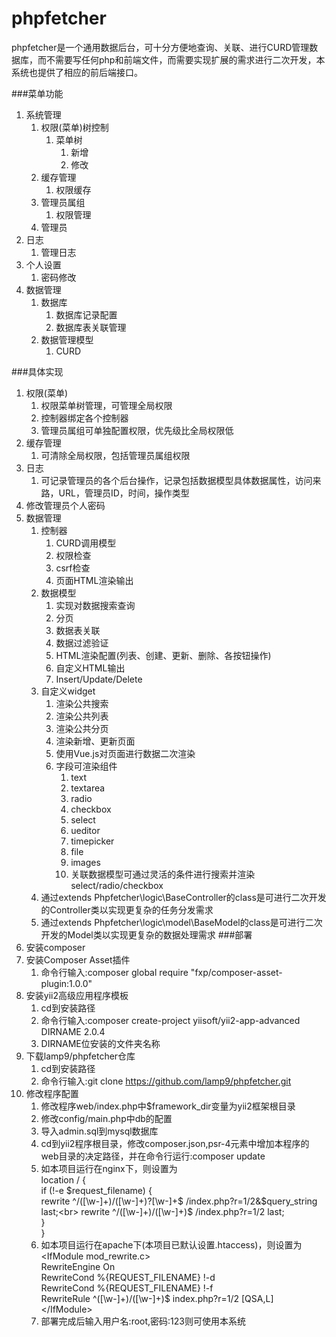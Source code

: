 # phpfetcher

phpfetcher是一个通用数据后台，可十分方便地查询、关联、进行CURD管理数据库，而不需要写任何php和前端文件，而需要实现扩展的需求进行二次开发，本系统也提供了相应的前后端接口。


###菜单功能
1. 系统管理
	1. 权限(菜单)树控制
		1. 菜单树
			1. 新增
			2. 修改
	2. 缓存管理
		1. 权限缓存
	3. 管理员属组		
		1. 权限管理
	4. 管理员
2. 日志
	1. 管理日志
3. 个人设置
	1. 密码修改
4. 数据管理
	1. 数据库
		1. 数据库记录配置
		2. 数据库表关联管理
	2. 数据管理模型
		1. CURD

###具体实现
1. 权限(菜单)
	1. 权限菜单树管理，可管理全局权限	
	2. 控制器绑定各个控制器
	3. 管理员属组可单独配置权限，优先级比全局权限低
2. 缓存管理
	1. 可清除全局权限，包括管理员属组权限
3. 日志
	1. 可记录管理员的各个后台操作，记录包括数据模型具体数据属性，访问来路，URL，管理员ID，时间，操作类型
4. 修改管理员个人密码
5. 数据管理
	1. 控制器
		1. CURD调用模型
		2. 权限检查
		3. csrf检查
		4. 页面HTML渲染输出
	2. 数据模型
		1. 实现对数据搜索查询
		2. 分页
		3. 数据表关联
		4. 数据过滤验证
		5. HTML渲染配置(列表、创建、更新、删除、各按钮操作)
		6. 自定义HTML输出
		7. Insert/Update/Delete
	3. 自定义widget
		1. 渲染公共搜索
		2. 渲染公共列表
		3. 渲染公共分页
		4. 渲染新增、更新页面
		5. 使用Vue.js对页面进行数据二次渲染
		6. 字段可渲染组件
			1. text
			2. textarea
			3. radio
			4. checkbox
			5. select
			6. ueditor
			7. timepicker
			8. file
			9. images
			10. 关联数据模型可通过灵活的条件进行搜索并渲染select/radio/checkbox
	4. 通过extends Phpfetcher\logic\BaseController的class是可进行二次开发的Controller类以实现更复杂的任务分发需求
	5. 通过extends Phpfetcher\logic\model\BaseModel的class是可进行二次开发的Model类以实现更复杂的数据处理需求
###部署
1. 安装composer
2. 安装Composer Asset插件
	1. 命令行输入:composer global require "fxp/composer-asset-plugin:1.0.0"
3. 安装yii2高级应用程序模板
	1. cd到安装路径
	2. 命令行输入:composer create-project yiisoft/yii2-app-advanced DIRNAME 2.0.4
	3. DIRNAME位安装的文件夹名称
4. 下载lamp9/phpfetcher仓库
	1. cd到安装路径
	2. 命令行输入:git clone https://github.com/lamp9/phpfetcher.git
5. 修改程序配置
	1. 修改程序web/index.php中$framework_dir变量为yii2框架根目录
	2. 修改config/main.php中db的配置
	3. 导入admin.sql到mysql数据库
	4. cd到yii2程序根目录，修改composer.json,psr-4元素中增加本程序的web目录的决定路径，并在命令行运行:composer update
	5. 如本项目运行在nginx下，则设置为<br>
		location / {<br>
			if (!-e $request_filename) {<br>
				rewrite ^/([\w-]+)/([\w-]+)\?[\w-]+$ /index.php?r=$1/$2&$query_string last;<br>
				rewrite ^/([\w-]+)/([\w-]+)$ /index.php?r=$1/$2 last;<br>
			}<br>
	    	}<br>
	6. 如本项目运行在apache下(本项目已默认设置.htaccess)，则设置为<br>
		\<IfModule mod_rewrite.c><br>
			RewriteEngine On<br>
			RewriteCond %{REQUEST_FILENAME} !-d<br>
			RewriteCond %{REQUEST_FILENAME} !-f<br>
			RewriteRule ^([\w-]+)/([\w-]+)$ index.php?r=$1/$2 [QSA,L]<br>
		\</IfModule><br>
	7. 部署完成后输入用户名:root,密码:123则可使用本系统
